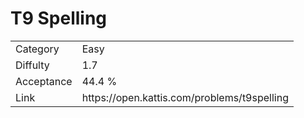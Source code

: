 # T9 Spelling

<table>
    <tr>
        <td>Category</td>
        <td>Easy</td>
    </tr>
    <tr>
        <td>Diffulty</td>
        <td>1.7</td>
    </tr>
    <tr>
        <td>Acceptance</td>
        <td>44.4 %</td>
    </tr>
    <tr>
        <td>Link</td>
        <td>https://open.kattis.com/problems/t9spelling</td>
    </tr>
</table>